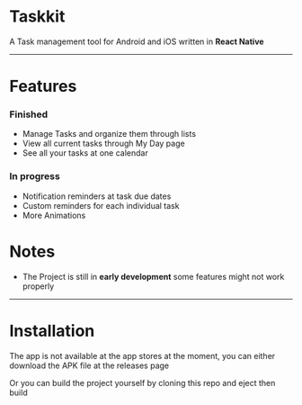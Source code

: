 # Taskkit

A Task management tool for Android and iOS written in **React Native**

---

# Features

### Finished

- Manage Tasks and organize them through lists
- View all current tasks through My Day page
- See all your tasks at one calendar

### In progress

- Notification reminders at task due dates
- Custom reminders for each individual task
- More Animations

# Notes

- The Project is still in **early development** some features might not work properly

---

# Installation

The app is not available at the app stores at the moment,
you can either download the APK file at the releases page

Or you can build the project yourself by cloning this repo and eject then build
